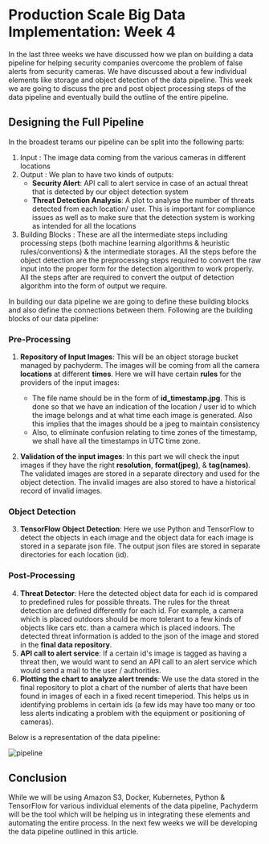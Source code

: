# Production Scale Big Data Implementation: Week 4

In the last three weeks we have discussed how we plan on building a data pipeline for helping security companies overcome the problem of false alerts from security cameras. We have discussed about a few individual elements like storage and object detection of the data pipeline. This week we are going to discuss the pre and post object processing steps of the data pipeline and eventually build the outline of the entire pipeline.

## Designing the Full Pipeline

In the broadest terams our pipeline can be split into the following parts:
1. Input : The image data coming from the various cameras in different locations
2. Output : We plan to have two kinds of outputs:
    - **Security Alert**: API call to alert service in case of an actual threat that is detected by our object detection system
    - **Threat Detection Analysis**: A plot to analyse the number of threats detected from each location/ user. This is important for compliance issues as well as to make sure that the detection system is working as intended for all the locations
3. Building Blocks : These are all the intermediate steps including processing steps (both machine learning algorithms & heuristic rules/conventions) & the intermediate storages. All the steps before the object detection are the preprocessing steps required to convert the raw input into the proper form for the detection algorithm to work properly. All the steps after are required to convert the output of detection algorithm into the form of output we require.

In building our data pipeline we are going to define these building blocks and also define the connections between them. Following are the building blocks of our data pipeline:
### Pre-Processing
1. **Repository of Input Images**: This will be an object storage bucket managed by pachyderm. The images will be coming from all the camera **locations** at different **times**. Here we will have certain **rules** for the providers of the input images:

    - The file name should be in the form of **id_timestamp.jpg**. This is done so that we have an  indication of the location / user id to which the image belongs and at what time each image is generated. Also this implies that the images should be a jpeg to maintain consistency
    - Also, to eliminate confusion relating to time zones of the timestamp, we shall have all the timestamps in UTC time zone.

2. **Validation of the input images**: In this part we will check the input images if they have the right **resolution**, **format(jpeg)**, & **tag(names)**. The validated images are stored in a separate directory and used for the object detection. The invalid images are also stored to have a historical record of invalid images.

### Object Detection
3. **TensorFlow Object Detection**: Here we use Python and TensorFlow to detect the objects in each image and the object data for each image is stored in a separate json file. The output json files are stored in separate directories for each location (id).

### Post-Processing
4. **Threat Detector**: Here the detected object data for each id is compared to predefined rules for possible threats. The rules for the threat detection are defined differently for each id. For example, a camera which is placed outdoors should be more tolerant to a few kinds of objects like cars etc. than a camera which is placed indoors. The detected threat information is added to the json of the image and stored in the **final data repository**.
5. **API call to alert service**: If a certain id's image is tagged as having a threat then, we would want to send an API call to an alert service which would send a mail to the user / authorities.
6. **Plotting the chart to analyze alert trends**: We use the data stored in the final repository to plot a chart of the number of alerts that have been found in images of each in a fixed recent timeperiod. This helps us in identifying problems in certain ids (a few ids may have too many or too less alerts indicating a problem with the equipment or positioning of cameras).

Below is a representation of the data pipeline:

![pipeline](https://docs.google.com/drawings/d/e/2PACX-1vQN-KSMWbQwsftzff-TP71U0L5twlKThzp0i3IWxbenakpQFLN_g6zI0DrjbfGf_R3vA2biTkA53T3t/pub?w=2417&h=992)

## Conclusion
While we will be using Amazon S3, Docker, Kubernetes, Python & TensorFlow for various individual elements of the data pipeline, Pachyderm will be the tool which will be helping us in integrating these elements and automating the entire process. In the next few weeks we will be developing the data pipeline outlined in this article.



